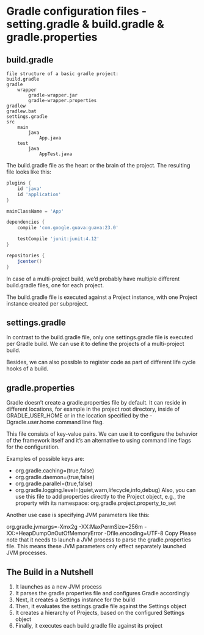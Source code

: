 # Gradle configuration files - setting.gradle & build.gradle & gradle.properties

## build.gradle
```
file structure of a basic gradle project:
build.gradle
gradle    
    wrapper
        gradle-wrapper.jar
        gradle-wrapper.properties
gradlew
gradlew.bat
settings.gradle
src
    main
        java  
            App.java
    test      
        java
            AppTest.java
```
The build.gradle file as the heart or the brain of the project. The resulting file looks like this:

```groovy
plugins {
    id 'java'
    id 'application'
}

mainClassName = 'App'

dependencies {
    compile 'com.google.guava:guava:23.0'

    testCompile 'junit:junit:4.12'
}

repositories {
    jcenter()
}
```
In case of a multi-project build, we’d probably have multiple different build.gradle files, one for each project.

The build.gradle file is executed against a Project instance, with one Project instance created per subproject. 

## settings.gradle

In contrast to the build.gradle file, only one settings.gradle file is executed per Gradle build. We can use it to define the projects of a multi-project build.

Besides, we can also possible to register code as part of different life cycle hooks of a build.

## gradle.properties
Gradle doesn’t create a gradle.properties file by default. It can reside in different locations, for example in the project root directory, inside of GRADLE_USER_HOME or in the location specified by the -Dgradle.user.home command line flag.

This file consists of key-value pairs. We can use it to configure the behavior of the framework itself and it’s an alternative to using command line flags for the configuration.

Examples of possible keys are:
* org.gradle.caching=(true,false)
* org.gradle.daemon=(true,false)
* org.gradle.parallel=(true,false)
* org.gradle.logging.level=(quiet,warn,lifecycle,info,debug)
Also, you can use this file to add properties directly to the Project object, e.g., the property with its namespace: org.gradle.project.property_to_set

Another use case is specifying JVM parameters like this:

org.gradle.jvmargs=-Xmx2g -XX:MaxPermSize=256m -XX:+HeapDumpOnOutOfMemoryError -Dfile.encoding=UTF-8
Copy
Please note that it needs to launch a JVM process to parse the gradle.properties file. This means these JVM parameters only effect separately launched JVM processes.

## The Build in a Nutshell

1. It launches as a new JVM process
2. It parses the gradle.properties file and configures Gradle accordingly
3. Next, it creates a Settings instance for the build
4. Then, it evaluates the settings.gradle file against the Settings object
5. It creates a hierarchy of Projects, based on the configured Settings object
6. Finally, it executes each build.gradle file against its project